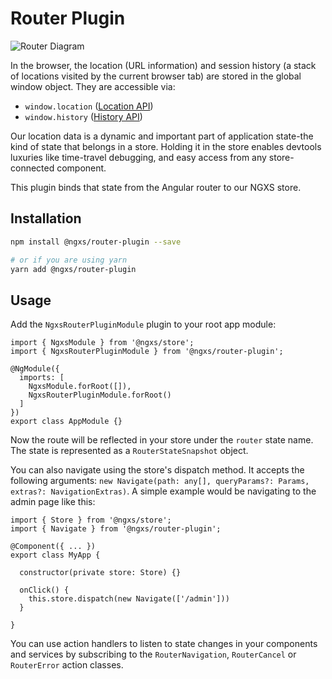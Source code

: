 # Router Plugin

![Router Diagram](../assets/router.png)

In the browser, the location (URL information) and session history
(a stack of locations visited by the current browser tab) are stored in the
global window object. They are accessible via:

- `window.location` ([Location API](https://developer.mozilla.org/en-US/docs/Web/API/Location))
- `window.history` ([History API](https://developer.mozilla.org/en-US/docs/Web/API/History))

Our location data is a dynamic and important part of application state-the kind
of state that belongs in a store. Holding it in the store enables devtools luxuries like
time-travel debugging, and easy access from any store-connected component.

This plugin binds that state from the Angular router to our NGXS store.

## Installation
```bash
npm install @ngxs/router-plugin --save

# or if you are using yarn
yarn add @ngxs/router-plugin
```

## Usage
Add the `NgxsRouterPluginModule` plugin to your root app module:

```TS
import { NgxsModule } from '@ngxs/store';
import { NgxsRouterPluginModule } from '@ngxs/router-plugin';

@NgModule({
  imports: [
    NgxsModule.forRoot([]),
    NgxsRouterPluginModule.forRoot()
  ]
})
export class AppModule {}
```

Now the route will be reflected in your store under the `router` state name. The
state is represented as a `RouterStateSnapshot` object.

You can also navigate using the store's dispatch method. It accepts the following
arguments: `new Navigate(path: any[], queryParams?: Params, extras?: NavigationExtras)`.
A simple example would be navigating to the admin page like this:

```TS
import { Store } from '@ngxs/store';
import { Navigate } from '@ngxs/router-plugin';

@Component({ ... })
export class MyApp {

  constructor(private store: Store) {}

  onClick() {
    this.store.dispatch(new Navigate(['/admin']))
  }

}
```

You can use action handlers to listen to state changes in your components
and services by subscribing to the `RouterNavigation`, `RouterCancel` or `RouterError`
action classes.
